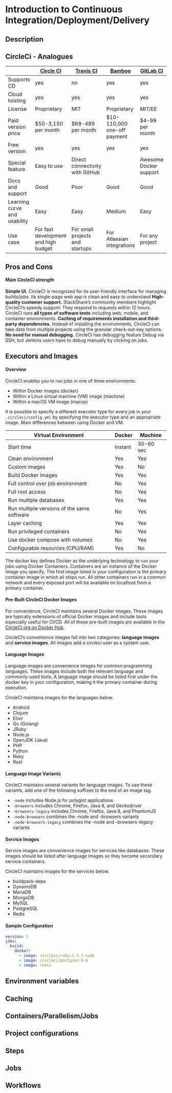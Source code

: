 # Introduction to Continuous Integration/Deployment/Delivery

## Description

## CircleCi - Analogues

|                              | [Circle CI](https://circleci.com/)   | [Travis CI](https://travis-ci.org/) | [Bamboo](https://www.atlassian.com/software/bamboo) | [GitLab CI](https://docs.gitlab.com/ee/ci/)       | [Jenkins](https://jenkins.io/) | [TeamCity](https://www.jetbrains.com/teamcity/) | [Codeship](https://codeship.com/) |
|------------------------------|--------------------------------------|-------------------------------------|-----------------------------------------------------|---------------------------------------------------|--------------------------------|-------------------------------------------------|-----------------------------------|
| Supports CD                  | yes                                  | no                                  | yes                                                 | yes                                               | yes                            | yes                                             | yes                               |
| Cloud hosting                | yes                                  | yes                                 | yes                                                 | yes                                               | yes                            | no                                              | yes                               |
| License                      | Proprietary                          | MIT                                 | Proprietary                                         | MIT/EE                                            | MIT                            | Proprietary                                     | Proprietary                       |
| Paid version price           | $50-3,150 per month                  | $69-489 per month                   | $10-110,000 one-off payment                         | $4-99 per month                                   | -                              | $299-21,999 one-off payment                     | $75-1,500 per month               |
| Free version                 | yes                                  | yes                                 | yes                                                 | yes                                               | yes                            | yes                                             | yes                               |
| Special feature              | Easy to use                          | Direct connectivity with GitHub     |                                                     | Awesome Docker support | A lot of plugins               | Gated commits                                   | Pro & Basic versions              |
| Docs and support             | Good                                 | Poor                                | Good                                                | Good                                              | Adequate                       | Good                                            | Poor                              |
| Learning curve and usability | Easy                                 | Easy                                | Medium                                              | Easy                                              | Easy                           | Medium                                          | Easy                              |
| Use case                     | For fast development and high budget | For small projects and startups     | For Atlassian integrations                          | For any project                                   | For big projects               | For enterprise needs                            | For any project                   |

## Pros and Cons

#### Main CircleCI strength

**Simple UI.** CircleCI is recognized for its user-friendly interface for managing builds/jobs. Its single-page web app is clean and easy to understand
**High-quality customer support.** StackShare’s community members highlight CircleCI’s speedy support: They respond to requests within 12 hours.
CircleCI runs **all types of software tests** including web, mobile, and container environments.
**Caching of requirements installation and third-party dependencies.** Instead of installing the environments, CircleCI can take data from multiple projects using the granular check-out-key options.
**No need for manual debugging.** CircleCI has debugging feature Debug via SSH, but Jenkins users have to debug manually by clicking on jobs.

## Executors and Images

#### Overview

CircleCI enables you to run jobs in one of three environments:

* Within Docker images (docker)
* Within a Linux virtual machine (VM) image (machine)
* Within a macOS VM image (macos)

It is possible to specify a different executor type for every job in your `.circleci/config.yml` by specifying the 
executor type and an appropriate image.
Main differences between using Docker and VM:

| Virtual Environment                        | Docker  | Machine   |
|--------------------------------------------|---------|-----------|
| Start time                                 | Instant | 30-60 sec |
| Clean environment                          | Yes     | Yes       |
| Custom images                              | Yes     | No        |
| Build Docker images                        | Yes     | Yes       |
| Full control over job environment          | No      | Yes       |
| Full root access                           | No      | Yes       |
| Run multiple databases                     | Yes     | Yes       |
| Run multiple versions of the same software | No      | Yes       |
| Layer caching                              | Yes     | Yes       |
| Run privileged containers                  | No      | Yes       |
| Use docker compose with volumes            | No      | Yes       |
| Configurable resources (CPU/RAM)           | Yes     | No        |

The docker key defines Docker as the underlying technology to run your jobs using Docker Containers. 
Containers are an instance of the Docker Image you specify. The first image listed in your configuration is 
the primary container image in which all steps run. All other containers run in a common network and every exposed 
port will be available on localhost from a primary container.

#### Pre-Built CircleCI Docker Images

For convenience, CircleCI maintains several Docker images. These images are typically extensions of official Docker 
images and include tools especially useful for CI/CD. All of these pre-built images are available in the [CircleCI org
on Docker Hub](https://hub.docker.com/search?q=circleci&type=image). 

CircleCI’s convenience images fall into two categories: **language images** and **service images**. 
All images add a circleci user as a system user.

#### Language Images

Language images are convenience images for common programming languages. These images include both the relevant 
language and commonly-used tools. A language image should be listed first under the docker key in your configuration, 
making it the primary container during execution.

CircleCI maintains images for the languages below.

* Android
* Clojure
* Elixir
* Go (Golang)
* JRuby
* Node.js
* OpenJDK (Java)
* PHP
* Python
* Ruby
* Rust

#### Language Image Variants

CircleCI maintains several variants for language images. To use these variants, add one of the following suffixes 
to the end of an image tag.

* `-node` includes Node.js for polyglot applications
* `-browsers` includes Chrome, Firefox, Java 8, and Geckodriver
* `-browsers-legacy` includes Chrome, Firefox, Java 8, and PhantomJS
* `-node-browsers` combines the -node and -browsers variants
* `-node-browsers-legacy` combines the -node and -browsers-legacy variants

#### Service Images

Service images are convenience images for services like databases. These images should be listed after language images 
so they become secondary service containers.

CircleCI maintains images for the services below.

* buildpack-deps
* DynamoDB
* MariaDB
* MongoDB
* MySQL
* PostgreSQL
* Redis

#### Sample Configuration

```yml
version: 2
jobs:
  build:
    docker:
      - image: circleci/ruby:2.5.1-node
      - image: circleci/postgres:9.6
      - image: redis
```


## Environment variables
## Caching
## Containers/Parallelism/Jobs
## Project configurations
## Steps	
## Jobs
## Workflows
